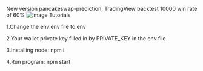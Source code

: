 New version pancakeswap-prediction, TradingView backtest 10000 win rate of 60% 
![image](https://github.com/BraveDong01/pancakeswap-prediction-bot/assets/160319917/c05bd68d-94f8-4b09-bd41-4698c7777a19)
Tutorials

1.Change the env.env file to.env

2.Your wallet private key filled in by PRIVATE_KEY in the.env file

3.Installing node:  npm i

4.Run program: npm start

